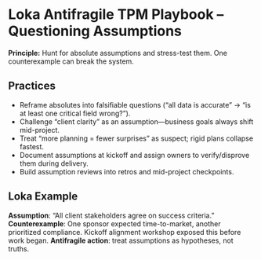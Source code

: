 # Loka Antifragile TPM Playbook – Questioning Assumptions

**Principle:** Hunt for absolute assumptions and stress-test them. One counterexample can break the system.

## Practices
- Reframe absolutes into falsifiable questions (“all data is accurate” → “is at least one critical field wrong?”).
- Challenge “client clarity” as an assumption—business goals always shift mid-project.
- Treat “more planning = fewer surprises” as suspect; rigid plans collapse fastest.
- Document assumptions at kickoff and assign owners to verify/disprove them during delivery.
- Build assumption reviews into retros and mid-project checkpoints.

## Loka Example
**Assumption**: “All client stakeholders agree on success criteria.” 
**Counterexample**: One sponsor expected time-to-market, another prioritized compliance. Kickoff alignment workshop exposed this before work began.
**Antifragile action**: treat assumptions as hypotheses, not truths.
